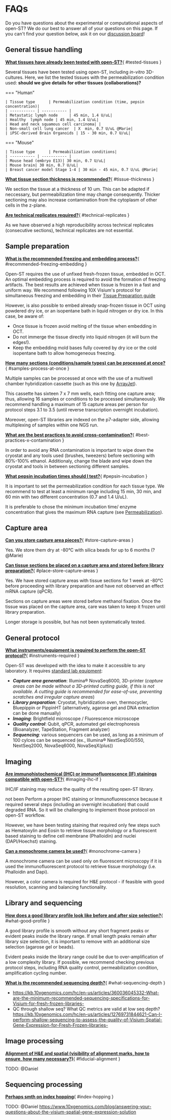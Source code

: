 # FAQs 

Do you have questions about the experimental or computational aspects of open-ST?
We do our best to answer all of your questions on this page. If you can't find your question 
below, ask it on our [discussion board]!

  [discussion board]: https://github.com/rajewsky-lab/openst/discussions/new/chooses


## General tissue handling

[__What tissues have already been tested with open-ST?__](#tested-tissues){ #tested-tissues }

Several tissues have been tested using open-ST, including *in-vitro* 3D-cultures.
Here, we list the tested tissues with the permeabilization condition used:
**should we give details for other tissues (collaborations)?**

=== "Human"

    | Tissue type      | Permeabilization condition (time, pepsin concentration)|
    | ----------- | ----------- | 
    | Metastatic lymph node     | 45 min, 1.4 U/uL| 
    | Healthy  lymph node | 45 min, 1.4 U/uL|
    | Head and neck squamous cell carcinoma| | 
    | Non-small cell lung cancer  | X  min, 0.7 U/uL @Marie|
    | iPSC-derived Brain Organoids | 15 - 30 min, 0.7 U/uL|

=== "Mouse"

    | Tissue type      | Permeabilization conditions|
    | ----------- | ----------- | 
    | Mouse head (embryo E13)| 30 min, 0.7 U/uL|
    | Mouse brain| 30 min, 0.7 U/uL|
    | Breast cancer model Stage 1-4 | 30 min - 45 min, 0.7 U/uL @Marie|


[__What tissue section thickness is recommended?__](#tissue-thickness){ #tissue-thickness }

We section the tissue at a thickness of 10 um. This can be adapted if neccessary, but permeabilization time may change consequently. Thicker sectioning may also increase contamination from the cytoplasm of other cells in the z-plane.

[__Are technical replicates required?__](#technical-replicates){ #technical-replicates }

As we have observed a high reproducibility across technical replicates (consecutive sections), technical replicates are not essential.

## Sample preparation

[__What is the recommended freezing and embedding process?__](#recommended-freezing-embedding){ #recommended-freezing-embedding }

Open-ST requires the use of unfixed fresh-frozen tissue, embedded in OCT. An optimal embedding process is required to avoid the formation of freezing artifacts. The best results are achieved when tissue is frozen in a fast and uniform way.
We recommend following 10X Visium's protocol for simultaneous freezing and embedding in their [Tissue Preparation guide](https://cdn.10xgenomics.com/image/upload/v1695417744/support-documents/CG000240_Demonstrated_Protocol_VisiumSpatialProtocols_TissuePreparationGuide_RevE.pdf)

However, is also possible to embed already snap-frozen tissue in OCT using powdered dry ice, or an isopentane bath in liquid nitrogen or dry ice. In this case, be aware of:

- Once tissue is frozen avoid melting of the tissue when embedding in OCT.
- Do not immerge the tissue directly into liquid nitrogen (it will burn the edges!).
- Keep the embedding mold bases fully covered by dry ice or the cold isopentane bath to allow homogeneous freezing.

[__How many sections (conditions/sample types) can be processed at once?__](#samples-process-at-once){ #samples-process-at-once }
	
Multiple samples can be processed at once with the use of a multiwell chamber hybridization cassette
(such as this one by [ArrayJet](https://arrayjet.com/consumables/gel-company-arrayslide-16-hybridization-chamber-cassette)). 

This cassette has sixteen 7 x 7 mm wells, each fitting one capture area; thus, allowing 16 samples or conditions to be processed simultaneously.
We recommend handling a maximum of 15 capture areas per person for protocol steps 3.1 to 3.5 (until reverse transcription overnight incubation).

Moreover, open-ST libraries are indexed on the p7-adapter side, allowing multiplexing of samples within one NGS run. 

[__What are the best practices to avoid cross-contamination?__](#best-practices-x-contamination){ #best-practices-x-contamination }

In order to avoid any RNA contamination is important to wipe down the cryostat and any tools used (brushes, tweezers) before sectioning with 80%-100% ethanol. Additionaly, change the blade and wipe down the cryostat and tools in between sectioning different samples. 

[__What pepsin incubation times should I test?__](#pepsin-incubation){ #pepsin-incubation }

It is important to set the permeabilization condition for each tissue type. 
We recommend to test at least a minimum range including 15 min, 30 min, and 60 min with two different concentration (0.7 and 1.4 U/uL). 

It is preferable to chose the minimum incubation time/ enzyme concentration that
gives the maximum RNA capture (see [Permeabilization](experimental/library_preparation.md#permeabilization)).

## Capture area
[__Can you store capture area pieces?__](#store-capture-areas){ #store-capture-areas }

Yes. We store them dry at -80°C with silica beads for up to 6 months (?@Marie)

[__Can tissue sections be placed on a capture area and stored before library preparation?__](#place-store-capture-areas){ #place-store-capture-areas }

Yes. We have stored capture areas with tissue sections for 1 week at -80°C before proceeding with library
preparation and have not observed an effect mRNA capture (qPCR). 

Sections on capture areas were stored before methanol fixation. Once the tissue was placed on the capture area,
care was taken to keep it frozen until library preparation.

Longer storage is possible, but has not been systematically tested. 

## General protocol
[__What instruments/equipment is required to perform the open-ST protocol?__](#instruments-required){ #instruments-required }

Open-ST was developed with the idea to make it accessible to any laboratory. It requires [standard lab equipment](experimental/getting_started.md): 

-	***Capture area generation***: Illumina® NovaSeq6000, 3D-printer (*capture areas can be made without a 3D-printed cutting guide, if this is not available. A cutting guide is recommended for ease-of-use, preventing scratches and irregular capture areas*)  
- 	***Library preparation***: Cryostat, hybridization oven, thermocycler, Bluepippin or PippinHT (alternatively, agarose gel and DNA extraction can be done manually)
-	***Imaging***: Brightfield microscope / Fluorescence microscope 
-	***Quality control***: Qubit, qPCR, automated gel electrophoresis (Bioanalyzer, TapeStation, Fragment analyzer)
- 	***Sequencing***: various sequencers can be used, as long as a minimum of 100 cylces can be sequenced (ex., Illumina® NextSeq500/550, NextSeq2000, NovaSeq6000, NovaSeqX(plus))

## Imaging
[__Are immunohistochemical (IHC) or immunofluorescence (IF) stainings compatible with open-ST?__](#imaging-ihc-if){ #imaging-ihc-if }

IHC/IF staining may reduce the quality of the resulting open-ST library. 

not been  Perform a proper IHC staining or Immunofluorescence because it required several steps (including an overnight incubation) that could degraded RNA. 
So it will be challenging to implement those protocol on open-ST workflow.

However, we have been testing staining that required only few steps such as Hematoxylin and Eosin to
retrieve tissue morphology or a fluorescent based staining to define cell membrane (Phalloidin) and nuclei (DAPI/Hoechst) staining.

[__Can a monochrome camera be used?__](#monochrome-camera){ #monochrome-camera }

A monochrome camera can be used only on fluorescent microscopy if it is used the immunofluorescent
protocol to retrieve tissue morphology (i.e. Phalloidin and Dapi).

However, a color camera is required for H&E protocol - if feasible with good resolution, scanning and balancing functionality.

## Library and sequencing
[__How does a good library profile look like before and after size selection?__](#what-good-profile){ #what-good-profile }
		
A good library profile is smooth without any short fragment peaks or evident peaks inside the library range.
If small length peaks remain after library size selection, it is important to remove with an additional size selection (agarose gel or beads). 

Evident peaks inside the library range could be due to over-amplification of a low complexity library.
If possible, we recommend checking previous protocol steps, including RNA quality control, permeabilization condition, amplification cycling number.

[__What is the recommended sequencing depth?__](#what-sequencing-depth){ #what-sequencing-depth }

-	https://kb.10xgenomics.com/hc/en-us/articles/360036045332-What-are-the-minimum-recommended-sequencing-specifications-for-Visium-for-fresh-frozen-libraries- 
-	QC through shallow seq? What QC metrics are valid at low seq depth? https://kb.10xgenomics.com/hc/en-us/articles/12769731844621-Can-I-perform-shallow-sequencing-to-assess-the-quality-of-Visium-Spatial-Gene-Expression-for-Fresh-Frozen-libraries- 


## Image processing
[__Alignment of H&E and spatial (visibility of alignment marks, how to ensure, how many necessary?)__](#fiducial-alignment){ #fiducial-alignment }

TODO: @Daniel

## Sequencing processing
[__Perhaps smth on index hopping__](#index-hopping){ #index-hopping }

TODO: @Daniel
https://www.10xgenomics.com/blog/answering-your-questions-about-the-visium-spatial-gene-expression-solution 